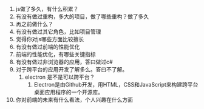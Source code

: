 1. js做了多久，有什么积累？
2. 有没有做过重构，多大的项目，做了哪些重构？做了多久
3. 再之前做什么？
4. 有没有做过其它角色，比如项目管理
5. 觉得你对js哪些方面比较擅长
6. 有没有做过前端的性能优化
7. 前端的性能优化，有哪些关键指标
8. 有没有做过非浏览器的应用，答曰做过c#
9. 对于跨平台的应用开发了解多么。答曰不了解。
    1.  electron 是不是可以跨平台？
        1.  Electron是由Github开发，用HTML，CSS和JavaScript来构建跨平台桌面应用程序的一个开源库。 
10. 你对前端的未来有什么看法，个人兴趣在什么方面